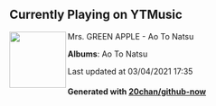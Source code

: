 ## Currently Playing on YTMusic

[<img align="left" width="100" src="https://lh3.googleusercontent.com/Ih3l1ocpmGZEG_3VCLteBHbwt2mXXEfgACly-8ejrd1qyELIvx-GbOYclw1gX1gvoRPuv1V1hBLZPW75">](https://music.youtube.com/watch?v=-QxMzUEJH4Q)

Mrs. GREEN APPLE - Ao To Natsu

**Albums**: Ao To Natsu

Last updated at 03/04/2021 17:35

#### Generated with [20chan/github-now](https://github.com/20chan/github-now)


<!--
**20chan/20chan** is a ✨ _special_ ✨ repository because its `README.md` (this file) appears on your GitHub profile.

Here are some ideas to get you started:

- 🔭 I’m currently working on ...
- 🌱 I’m currently learning ...
- 👯 I’m looking to collaborate on ...
- 🤔 I’m looking for help with ...
- 💬 Ask me about ...
- 📫 How to reach me: ...
- 😄 Pronouns: ...
- ⚡ Fun fact: ...
-->
